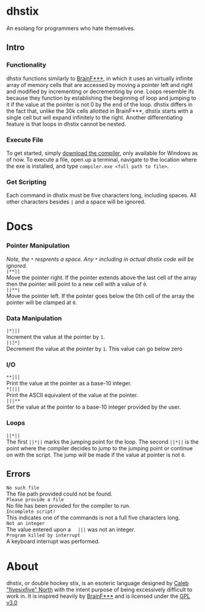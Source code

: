 # dhstix
An esolang for programmers who hate themselves.

## Intro
### Functionality
dhstix functions similarly to [BrainF***](https://esolangs.org/wiki/Brainfuck), in which it uses an virtually infinite array of memory cells that are accessed by moving a pointer left and right and modified by incrementing or decrementing by one. Loops resemble ifs because they function by establishing the beginning of loop and jumping to it if the value at the pointer is not 0 by the end of the loop. dhstix differs in the fact that, unlike the 30k cells allotted in BrainF***, dhstix starts with a single cell but will expand infinitely to the right. Another differentiating feature is that loops in dhstix cannot be nested.
### Execute File
To get started, simply [download the compiler](https://github.com/thefivesixfive/dhstix/raw/master/dist), only available for Windows as of now. To execute a file, open up a terminal, navigate to the location where the exe is installed, and type `compiler.exe <full path to file>`.
### Get Scripting
Each command in dhstix must be five characters long, including spaces. All other characters besides `|` and a space will be ignored.

# Docs
### Pointer Manipulation
<i>Note, the `*` resprents a space. Any `*` including in actual dhstix code will be ignored.</i><br>
`|**||`<br>
Move the pointer right. If the pointer extends above the last cell of the array then the pointer will point to a new cell with a value of `0`.<br>
`||**|`<br>
Move the pointer left. If the pointer goes below the 0th cell of the array the pointer will be clamped at `0`.<br>
### Data Manipulation
`|*|||`<br>
Increment the value at the pointer by `1`.<br>
`|||*|`<br>
Decrement the value at the pointer by `1`. This value can go below zero<br>
### I/O
`**|||`<br>
Print the value at the pointer as a base-10 integer.<br>
`*||||`<br>
Print the ASCII equivalent of the value at the pointer.<br>
`|||**`<br>
Set the value at the pointer to a base-10 integer provided by the user.<br>
### Loops
`||*||`<br>
The first `||*||` marks the jumping point for the loop. The second `||*||` is the point where the compiler decides to jump to the jumping point or continue on with the script. The jump will be made if the value at pointer is not `0`.

## Errors
`No such file`<br>
The file path provided could not be found.<br>
`Please provide a file`<br>
No file has been provided for the compiler to run.<br> 
`Incomplete script!`<br>
This indicates one of the commands is not a full five characters long.<br>
`Not an integer`<br>
The value entered upon a `  |||` was not an integer.<br>
`Program killed by interrupt`<br>
A keyboard interrupt was performed.

# About
dhstix, or double hockey stix, is an esoteric language designed by [Caleb "fivesixfive" North](https://fivesixfive.dev) with the intent purpose of being excessively difficult to work in. It is inspired heavily by  [BrainF***](https://esolangs.org/wiki/Brainfuck) and is licensed under the [GPL v3.0](https://github.com/thefivesixfive/dhstix/blob/master/LICENSE)